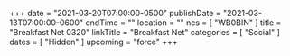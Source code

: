+++
date = "2021-03-20T07:00:00-0500"
publishDate = "2021-03-13T07:00:00-0600"
endTime = ""
location = ""
ncs = [ "WB0BIN" ]
title = "Breakfast Net 0320"
linkTitle = "Breakfast Net"
categories = [ "Social" ]
dates = [ "Hidden" ]
upcoming = "force"
+++
